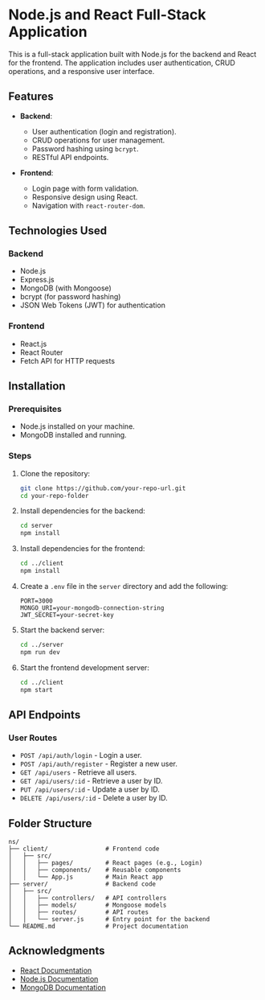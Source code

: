 # Node.js and React Full-Stack Application

This is a full-stack application built with Node.js for the backend and React for the frontend. The application includes user authentication, CRUD operations, and a responsive user interface.

## Features

- **Backend**:
  - User authentication (login and registration).
  - CRUD operations for user management.
  - Password hashing using `bcrypt`.
  - RESTful API endpoints.

- **Frontend**:
  - Login page with form validation.
  - Responsive design using React.
  - Navigation with `react-router-dom`.

## Technologies Used

### Backend
- Node.js
- Express.js
- MongoDB (with Mongoose)
- bcrypt (for password hashing)
- JSON Web Tokens (JWT) for authentication

### Frontend
- React.js
- React Router
- Fetch API for HTTP requests

## Installation

### Prerequisites
- Node.js installed on your machine.
- MongoDB installed and running.

### Steps
1. Clone the repository:
   ```bash
   git clone https://github.com/your-repo-url.git
   cd your-repo-folder
   ```

2. Install dependencies for the backend:
   ```bash
   cd server
   npm install
   ```

3. Install dependencies for the frontend:
   ```bash
   cd ../client
   npm install
   ```

4. Create a `.env` file in the `server` directory and add the following:
   ```
   PORT=3000
   MONGO_URI=your-mongodb-connection-string
   JWT_SECRET=your-secret-key
   ```

5. Start the backend server:
   ```bash
   cd ../server
   npm run dev
   ```

6. Start the frontend development server:
   ```bash
   cd ../client
   npm start
   ```

## API Endpoints

### User Routes
- `POST /api/auth/login` - Login a user.
- `POST /api/auth/register` - Register a new user.
- `GET /api/users` - Retrieve all users.
- `GET /api/users/:id` - Retrieve a user by ID.
- `PUT /api/users/:id` - Update a user by ID.
- `DELETE /api/users/:id` - Delete a user by ID.

## Folder Structure

```
ns/
├── client/                # Frontend code
│   ├── src/
│   │   ├── pages/         # React pages (e.g., Login)
│   │   ├── components/    # Reusable components
│   │   └── App.js         # Main React app
├── server/                # Backend code
│   ├── src/
│   │   ├── controllers/   # API controllers
│   │   ├── models/        # Mongoose models
│   │   ├── routes/        # API routes
│   │   └── server.js      # Entry point for the backend
└── README.md              # Project documentation
```

## Acknowledgments

- [React Documentation](https://reactjs.org/docs/getting-started.html)
- [Node.js Documentation](https://nodejs.org/en/docs/)
- [MongoDB Documentation](https://www.mongodb.com/docs/)
